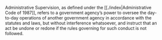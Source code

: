 Administrative Supervision, as defined under the [[./index|Administrative Code of 1987]], refers to a government agency’s power to oversee the day-to-day operations of another government agency in accordance with the statutes and laws, but without interference whatsoever, and instruct that an act be undone or redone if the rules governing for such conduct is not followed.